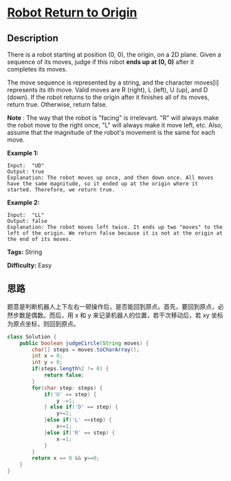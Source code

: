 # [Robot Return to Origin][title]

## Description

There is a robot starting at position (0, 0), the origin, on a 2D plane. Given
a sequence of its moves, judge if this robot **ends up at (0, 0)** after it
completes its moves.

The move sequence is represented by a string, and the character moves[i]
represents its ith move. Valid moves are R (right), L (left), U (up), and D
(down). If the robot returns to the origin after it finishes all of its moves,
return true. Otherwise, return false.

**Note** : The way that the robot is "facing" is irrelevant. "R" will always
make the robot move to the right once, "L" will always make it move left, etc.
Also, assume that the magnitude of the robot's movement is the same for each
move.

**Example 1:**

```
Input:  "UD"
Output: true
Explanation: The robot moves up once, and then down once. All moves have the same magnitude, so it ended up at the origin where it started. Therefore, we return true.
```

**Example 2:**

```
Input:  "LL"
Output: false
Explanation: The robot moves left twice. It ends up two "moves" to the left of the origin. We return false because it is not at the origin at the end of its moves.
```

**Tags:** String

**Difficulty:** Easy

## 思路

题意是判断机器人上下左右一顿操作后，是否能回到原点。首先，要回到原点，必然步数是偶数。而后，用 x 和 y 来记录机器人的位置，若干次移动后，若 xy 坐标为原点坐标，则回到原点。

``` java
class Solution {
    public boolean judgeCircle(String moves) {
        char[] steps = moves.toCharArray();
        int x = 0;
        int y = 0;
        if(steps.length%2 != 0) {
            return false;
        }
        for(char step: steps) {
            if('U' == step) {
                y -=1;
            } else if('D' == step) {
                y+=1;
            }else if('L' ==step) {
                x+=1;
            }else if('R' == step) {
                x-=1;
            }
        }
        return x == 0 && y==0;
    }
}
```

[title]: https://leetcode.com/problems/robot-return-to-origin

